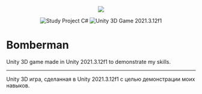<div align = "center">
<img src="Assets/Screenshot.gif"/>
</div>

<p align="center">
<img src="https://img.shields.io/badge/Study%20Project-C%20Sharp-green.svg" alt="Study Project C#"/>
<img src="https://img.shields.io/badge/Unity%203D%20Game-2021.3.12f1-blue.svg" alt="Unity 3D Game 2021.3.12f1"/>
</a>
</p>

# Bomberman

Unity 3D game made in Unity 2021.3.12f1 to demonstrate my skills.

<hr/>

Unity 3D игра, сделанная в Unity 2021.3.12f1 с целью демонстрации моих навыков.
